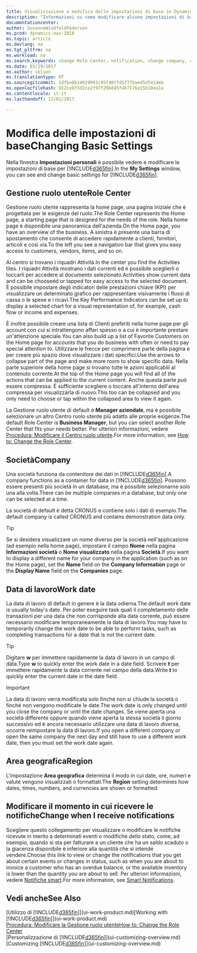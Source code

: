 ```yaml
---
title: Visualizzazione e modifica delle impostazioni di base in Dynamics NAV
description: "Informazioni su come modificare alcune impostazioni di base in Dynamics NAV, ad esempio, la Gestione ruolo utente, la società o la data di lavoro."
documentationcenter: 
author: SusanneWindfeldPedersen
ms.prod: dynamics-nav-2018
ms.topic: article
ms.devlang: na
ms.tgt_pltfrm: na
ms.workload: na
ms.search.keywords: change Role Center, notification, change company, change work date
ms.date: 03/29/2017
ms.author: solsen
ms.translationtype: HT
ms.sourcegitcommit: 1dfba8b14019991c95f40ffd5f7fbaed5df414eb
ms.openlocfilehash: 912cebf3d2ce2f97f29bd45f4b7176e15b10ea1a
ms.contentlocale: it-it
ms.lasthandoff: 12/01/2017

---
```

# <a name="changing-basic-settings"></a><span data-ttu-id="ca810-103">Modifica delle impostazioni di base</span><span class="sxs-lookup"><span data-stu-id="ca810-103">Changing Basic Settings</span></span>
<span data-ttu-id="ca810-104">Nella finestra **Impostazioni personali** è possibile vedere e modificare le impostazioni di base per [!INCLUDE[d365fin](includes/d365fin_md.md)].</span><span class="sxs-lookup"><span data-stu-id="ca810-104">In the **My Settings** window, you can see and change basic settings for [!INCLUDE[d365fin](includes/d365fin_md.md)].</span></span>  

## <a name="role-center"></a><span data-ttu-id="ca810-105">Gestione ruolo utente</span><span class="sxs-lookup"><span data-stu-id="ca810-105">Role Center</span></span>
<span data-ttu-id="ca810-106">Gestione ruolo utente rappresenta la home page, una pagina iniziale che è progettata per le esigenze del ruolo.</span><span class="sxs-lookup"><span data-stu-id="ca810-106">The Role Center represents the Home page, a starting page that is designed for the needs of the role.</span></span> <span data-ttu-id="ca810-107">Nella home page è disponibile una panoramica dell'azienda.</span><span class="sxs-lookup"><span data-stu-id="ca810-107">On the Home page, you have an overview of the business.</span></span> <span data-ttu-id="ca810-108">A sinistra è presente una barra di spostamento che consente di accedere rapidamente a clienti, fornitori, articoli e così via.</span><span class="sxs-lookup"><span data-stu-id="ca810-108">To the left you see a navigation bar that gives you easy access to customers, vendors, items, and so on.</span></span>

<span data-ttu-id="ca810-109">Al centro si trovano i riquadri Attività.</span><span class="sxs-lookup"><span data-stu-id="ca810-109">In the center you find the Activities tiles.</span></span> <span data-ttu-id="ca810-110">I riquadri Attività mostrano i dati correnti ed è possibile sceglierli o toccarli per accedere al documento selezionato.</span><span class="sxs-lookup"><span data-stu-id="ca810-110">Activities show current data and can be chooseed or tapped for easy access to the selected document.</span></span> <span data-ttu-id="ca810-111">È possibile impostare degli indicatori delle prestazioni chiave (KPI) per visualizzare un determinato grafico per rappresentare visivamente i flussi di cassa o le spese e i ricavi.</span><span class="sxs-lookup"><span data-stu-id="ca810-111">The Key Performance Indicators can be set up to display a selected chart for a visual representation of, for example, cash flow or income and expenses.</span></span>

<span data-ttu-id="ca810-112">È inoltre possibile creare una lista di Clienti preferiti nella home page per gli account con cui si intrattengono affari spesso o a cui è importante prestare un'attenzione speciale.</span><span class="sxs-lookup"><span data-stu-id="ca810-112">You can also build up a list of Favorite Customers on the Home page for accounts that you do business with often or need to pay special attention to.</span></span> <span data-ttu-id="ca810-113">Utilizzare le frecce per comprimere parte della pagina e per creare più spazio dove visualizzare i dati specifici.</span><span class="sxs-lookup"><span data-stu-id="ca810-113">Use the arrows to collapse part of the page and make more room to show specific data.</span></span> <span data-ttu-id="ca810-114">Nella parte superiore della home page si trovano tutte le azioni applicabili al contenuto corrente.</span><span class="sxs-lookup"><span data-stu-id="ca810-114">At the top of the Home page you will find all of the actions that can be applied to the current content.</span></span> <span data-ttu-id="ca810-115">Anche questa parte può essere compressa. È sufficiente scegliere o toccare all'interno dell'area compressa per visualizzarla di nuovo.</span><span class="sxs-lookup"><span data-stu-id="ca810-115">This too can be collapsed and you only need to choose or tap within the collapsed area to view it again.</span></span>

<span data-ttu-id="ca810-116">La Gestione ruolo utente di default è **Manager aziendale**, ma è possibile selezionare un altro Centro ruolo utente più adatto alle proprie esigenze.</span><span class="sxs-lookup"><span data-stu-id="ca810-116">The default Role Center is **Business Manager**, but you can select another Role Center that fits your needs better.</span></span> <span data-ttu-id="ca810-117">Per ulteriori informazioni, vedere [Procedura: Modificare il Centro ruolo utente](change-role.md).</span><span class="sxs-lookup"><span data-stu-id="ca810-117">For more information, see [How to: Change the Role Center](change-role.md).</span></span>

## <a name="company"></a><span data-ttu-id="ca810-118">Società</span><span class="sxs-lookup"><span data-stu-id="ca810-118">Company</span></span>
<span data-ttu-id="ca810-119">Una società funziona da contenitore dei dati in [!INCLUDE[d365fin](includes/d365fin_md.md)].</span><span class="sxs-lookup"><span data-stu-id="ca810-119">A company functions as a container for data in [!INCLUDE[d365fin](includes/d365fin_md.md)].</span></span> <span data-ttu-id="ca810-120">Possono essere presenti più società in un database, ma è possibile selezionarne solo una alla volta.</span><span class="sxs-lookup"><span data-stu-id="ca810-120">There can be multiple companies in a database, but only one can be selected at a time.</span></span>

<span data-ttu-id="ca810-121">La società di default è detta CRONUS e contiene solo i dati di esempio.</span><span class="sxs-lookup"><span data-stu-id="ca810-121">The default company is called CRONUS and contains demonstration data only.</span></span>

> [!TIP]  
>   <span data-ttu-id="ca810-122">Se si desidera visualizzare un nome diverso per la società nell'applicazione (ad esempio nella home page), impostare il campo **Nome** nella pagina **Informazioni società** o **Nome visualizzato** nella pagina **Società**.</span><span class="sxs-lookup"><span data-stu-id="ca810-122">If you want to display a different name for your company in the application (such as on the Home page), set the **Name** field on the **Company Information** page or the **Display Name** field on the **Companies** page.</span></span>  

## <a name="work-date"></a><span data-ttu-id="ca810-123">Data di lavoro</span><span class="sxs-lookup"><span data-stu-id="ca810-123">Work date</span></span>
<span data-ttu-id="ca810-124">La data di lavoro di default in genere è la data odierna.</span><span class="sxs-lookup"><span data-stu-id="ca810-124">The default work date is usually today's date.</span></span> <span data-ttu-id="ca810-125">Per poter eseguire task quali il completamento delle transazioni per una data che non corrisponde alla data corrente, può essere necessario modificare temporaneamente la data di lavoro.</span><span class="sxs-lookup"><span data-stu-id="ca810-125">You may have to temporarily change the work date to be able to perform tasks, such as completing transactions for a date that is not the current date.</span></span>

> [!TIP]  
>   <span data-ttu-id="ca810-126">Digitare **w** per immettere rapidamente la data di lavoro in un campo di data.</span><span class="sxs-lookup"><span data-stu-id="ca810-126">Type **w** to quickly enter the work date in a date field.</span></span> <span data-ttu-id="ca810-127">Scrivere **t** per immettere rapidamente la data corrente nel campo della data.</span><span class="sxs-lookup"><span data-stu-id="ca810-127">Write **t** to quickly enter the current date in the date field.</span></span>

> [!IMPORTANT]  
>   <span data-ttu-id="ca810-128">La data di lavoro verrà modificata solo finché non si chiude la società o finché non vengono modificate le date.</span><span class="sxs-lookup"><span data-stu-id="ca810-128">The work date is only changed until you close the company or until the date changes.</span></span> <span data-ttu-id="ca810-129">Se viene aperta una società differente oppure quando viene aperta la stessa società il giorno successivo ed è ancora necessario utilizzare una data di lavoro diversa, occorre reimpostare la data di lavoro.</span><span class="sxs-lookup"><span data-stu-id="ca810-129">If you open a different company or open the same company the next day and still have to use a different work date, then you must set the work date again.</span></span>

## <a name="region"></a><span data-ttu-id="ca810-130">Area geografica</span><span class="sxs-lookup"><span data-stu-id="ca810-130">Region</span></span>
<span data-ttu-id="ca810-131">L'impostazione **Area geografica** determina il modo in cui date, ore, numeri e valute vengono visualizzati o formattati.</span><span class="sxs-lookup"><span data-stu-id="ca810-131">The **Region** setting determines how dates, times, numbers, and currencies are shown or formatted.</span></span>   

## <a name="change-when-i-receive-notifications"></a><span data-ttu-id="ca810-132">Modificare il momento in cui ricevere le notifiche</span><span class="sxs-lookup"><span data-stu-id="ca810-132">Change when I receive notifications</span></span>
<span data-ttu-id="ca810-133">Scegliere questo collegamento per visualizzare o modificare le notifiche ricevute in merito a determinati eventi o modifiche dello stato, come, ad esempio, quando si sta per fatturare a un cliente che ha un saldo scaduto o la giacenza disponibile è inferiore alla quantità che si intende vendere.</span><span class="sxs-lookup"><span data-stu-id="ca810-133">Choose this link to view or change the notifications that you get about certain events or changes in status, such as when you are about to invoice a customer who has an overdue balance, or the available inventory is lower than the quantity you are about to sell.</span></span> <span data-ttu-id="ca810-134">Per ulteriori informazioni, vedere [Notifiche smart](ui-smart-notifications.md).</span><span class="sxs-lookup"><span data-stu-id="ca810-134">For more information, see [Smart Notifications](ui-smart-notifications.md).</span></span>

## <a name="see-also"></a><span data-ttu-id="ca810-135">Vedi anche</span><span class="sxs-lookup"><span data-stu-id="ca810-135">See Also</span></span>
<span data-ttu-id="ca810-136">[Utilizzo di [!INCLUDE[d365fin](includes/d365fin_md.md)]](ui-work-product.md)</span><span class="sxs-lookup"><span data-stu-id="ca810-136">[Working with [!INCLUDE[d365fin](includes/d365fin_md.md)]](ui-work-product.md)</span></span>  
[<span data-ttu-id="ca810-137">Procedura: Modificare la Gestione ruolo utente</span><span class="sxs-lookup"><span data-stu-id="ca810-137">How to: Change the Role Center</span></span>](change-role.md)  
<span data-ttu-id="ca810-138">[Personalizzazione di [!INCLUDE[d365fin](includes/d365fin_md.md)]](ui-customizing-overview.md)</span><span class="sxs-lookup"><span data-stu-id="ca810-138">[Customizing [!INCLUDE[d365fin](includes/d365fin_md.md)]](ui-customizing-overview.md)</span></span>  

